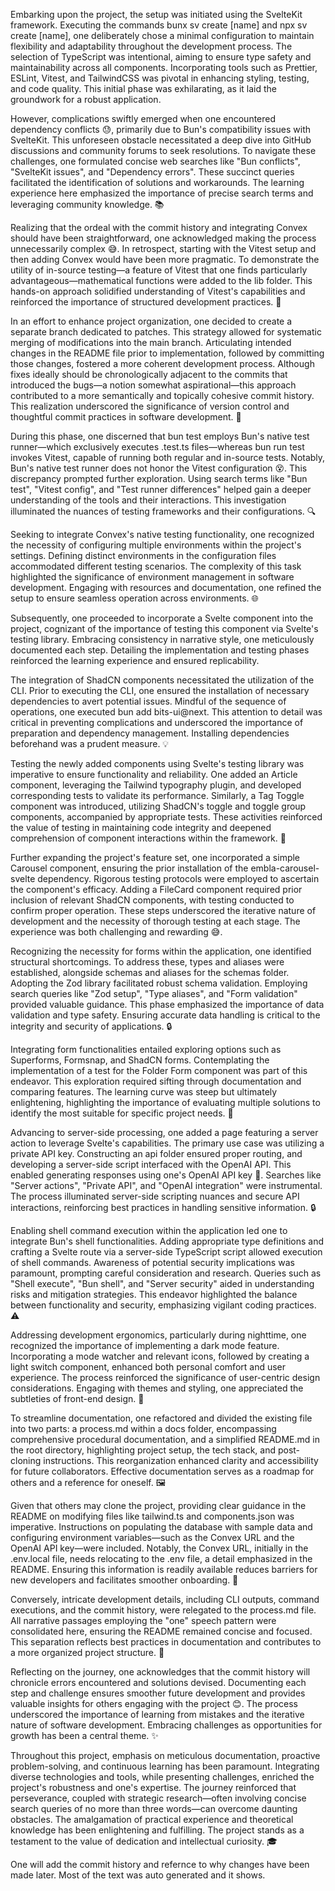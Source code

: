 Embarking upon the project, the setup was initiated using the SvelteKit framework. Executing the commands bunx sv create [name] and npx sv create [name], one deliberately chose a minimal configuration to maintain flexibility and adaptability throughout the development process. The selection of TypeScript was intentional, aiming to ensure type safety and maintainability across all components. Incorporating tools such as Prettier, ESLint, Vitest, and TailwindCSS was pivotal in enhancing styling, testing, and code quality. This initial phase was exhilarating, as it laid the groundwork for a robust application.

However, complications swiftly emerged when one encountered dependency conflicts 😓, primarily due to Bun's compatibility issues with SvelteKit. This unforeseen obstacle necessitated a deep dive into GitHub discussions and community forums to seek resolutions. To navigate these challenges, one formulated concise web searches like "Bun conflicts", "SvelteKit issues", and "Dependency errors". These succinct queries facilitated the identification of solutions and workarounds. The learning experience here emphasized the importance of precise search terms and leveraging community knowledge. 📚

Realizing that the ordeal with the commit history and integrating Convex should have been straightforward, one acknowledged making the process unnecessarily complex 😅. In retrospect, starting with the Vitest setup and then adding Convex would have been more pragmatic. To demonstrate the utility of in-source testing—a feature of Vitest that one finds particularly advantageous—mathematical functions were added to the lib folder. This hands-on approach solidified understanding of Vitest's capabilities and reinforced the importance of structured development practices. 🧠

In an effort to enhance project organization, one decided to create a separate branch dedicated to patches. This strategy allowed for systematic merging of modifications into the main branch. Articulating intended changes in the README file prior to implementation, followed by committing those changes, fostered a more coherent development process. Although fixes ideally should be chronologically adjacent to the commits that introduced the bugs—a notion somewhat aspirational—this approach contributed to a more semantically and topically cohesive commit history. This realization underscored the significance of version control and thoughtful commit practices in software development. 📝

During this phase, one discerned that bun test employs Bun's native test runner—which exclusively executes .test.ts files—whereas bun run test invokes Vitest, capable of running both regular and in-source tests. Notably, Bun's native test runner does not honor the Vitest configuration 😵. This discrepancy prompted further exploration. Using search terms like "Bun test", "Vitest config", and "Test runner differences" helped gain a deeper understanding of the tools and their interactions. This investigation illuminated the nuances of testing frameworks and their configurations. 🔍

Seeking to integrate Convex's native testing functionality, one recognized the necessity of configuring multiple environments within the project's settings. Defining distinct environments in the configuration files accommodated different testing scenarios. The complexity of this task highlighted the significance of environment management in software development. Engaging with resources and documentation, one refined the setup to ensure seamless operation across environments. 🌐

Subsequently, one proceeded to incorporate a Svelte component into the project, cognizant of the importance of testing this component via Svelte's testing library. Embracing consistency in narrative style, one meticulously documented each step. Detailing the implementation and testing phases reinforced the learning experience and ensured replicability.

The integration of ShadCN components necessitated the utilization of the CLI. Prior to executing the CLI, one ensured the installation of necessary dependencies to avert potential issues. Mindful of the sequence of operations, one executed bun add bits-ui@next. This attention to detail was critical in preventing complications and underscored the importance of preparation and dependency management. Installing dependencies beforehand was a prudent measure. 💡

Testing the newly added components using Svelte's testing library was imperative to ensure functionality and reliability. One added an Article component, leveraging the Tailwind typography plugin, and developed corresponding tests to validate its performance. Similarly, a Tag Toggle component was introduced, utilizing ShadCN's toggle and toggle group components, accompanied by appropriate tests. These activities reinforced the value of testing in maintaining code integrity and deepened comprehension of component interactions within the framework. 🧪

Further expanding the project's feature set, one incorporated a simple Carousel component, ensuring the prior installation of the embla-carousel-svelte dependency. Rigorous testing protocols were employed to ascertain the component's efficacy. Adding a FileCard component required prior inclusion of relevant ShadCN components, with testing conducted to confirm proper operation. These steps underscored the iterative nature of development and the necessity of thorough testing at each stage. The experience was both challenging and rewarding 😅.

Recognizing the necessity for forms within the application, one identified structural shortcomings. To address these, types and aliases were established, alongside schemas and aliases for the schemas folder. Adopting the Zod library facilitated robust schema validation. Employing search queries like "Zod setup", "Type aliases", and "Form validation" provided valuable guidance. This phase emphasized the importance of data validation and type safety. Ensuring accurate data handling is critical to the integrity and security of applications. 🔒

Integrating form functionalities entailed exploring options such as Superforms, Formsnap, and ShadCN forms. Contemplating the implementation of a test for the Folder Form component was part of this endeavor. This exploration required sifting through documentation and comparing features. The learning curve was steep but ultimately enlightening, highlighting the importance of evaluating multiple solutions to identify the most suitable for specific project needs. 🤔

Advancing to server-side processing, one added a page featuring a server action to leverage Svelte's capabilities. The primary use case was utilizing a private API key. Constructing an api folder ensured proper routing, and developing a server-side script interfaced with the OpenAI API. This enabled generating responses using one's OpenAI API key 🤖. Searches like "Server actions", "Private API", and "OpenAI integration" were instrumental. The process illuminated server-side scripting nuances and secure API interactions, reinforcing best practices in handling sensitive information. 🔒

Enabling shell command execution within the application led one to integrate Bun's shell functionalities. Adding appropriate type definitions and crafting a Svelte route via a server-side TypeScript script allowed execution of shell commands. Awareness of potential security implications was paramount, prompting careful consideration and research. Queries such as "Shell execute", "Bun shell", and "Server security" aided in understanding risks and mitigation strategies. This endeavor highlighted the balance between functionality and security, emphasizing vigilant coding practices. ⚠️

Addressing development ergonomics, particularly during nighttime, one recognized the importance of implementing a dark mode feature. Incorporating a mode watcher and relevant icons, followed by creating a light switch component, enhanced both personal comfort and user experience. The process reinforced the significance of user-centric design considerations. Engaging with themes and styling, one appreciated the subtleties of front-end design. 🎨

To streamline documentation, one refactored and divided the existing file into two parts: a process.md within a docs folder, encompassing comprehensive procedural documentation, and a simplified README.md in the root directory, highlighting project setup, the tech stack, and post-cloning instructions. This reorganization enhanced clarity and accessibility for future collaborators. Effective documentation serves as a roadmap for others and a reference for oneself. 🖼️

Given that others may clone the project, providing clear guidance in the README on modifying files like tailwind.ts and components.json was imperative. Instructions on populating the database with sample data and configuring environment variables—such as the Convex URL and the OpenAI API key—were included. Notably, the Convex URL, initially in the .env.local file, needs relocating to the .env file, a detail emphasized in the README. Ensuring this information is readily available reduces barriers for new developers and facilitates smoother onboarding. 🚀

Conversely, intricate development details, including CLI outputs, command executions, and the commit history, were relegated to the process.md file. All narrative passages employing the "one" speech pattern were consolidated here, ensuring the README remained concise and focused. This separation reflects best practices in documentation and contributes to a more organized project structure. 📂

Reflecting on the journey, one acknowledges that the commit history will chronicle errors encountered and solutions devised. Documenting each step and challenge ensures smoother future development and provides valuable insights for others engaging with the project 😊. The process underscored the importance of learning from mistakes and the iterative nature of software development. Embracing challenges as opportunities for growth has been a central theme. ✨

Throughout this project, emphasis on meticulous documentation, proactive problem-solving, and continuous learning has been paramount. Integrating diverse technologies and tools, while presenting challenges, enriched the project's robustness and one's expertise. The journey reinforced that perseverance, coupled with strategic research—often involving concise search queries of no more than three words—can overcome daunting obstacles. The amalgamation of practical experience and theoretical knowledge has been enlightening and fulfilling. The project stands as a testament to the value of dedication and intellectual curiosity. 🎓

One will add the commit history and refernce to why changes have been made later. Most of the text was auto generated and it shows.
